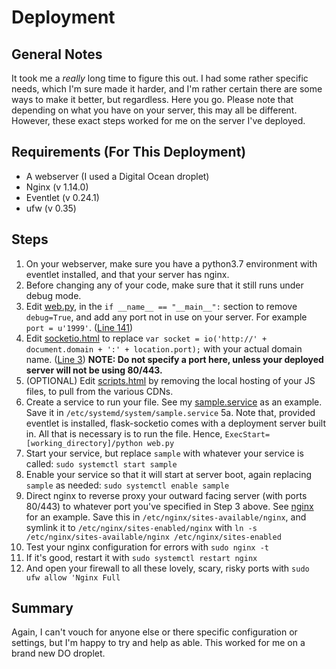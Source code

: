 # Deployment

## General Notes
It took me a *really* long time to figure this out. I had some rather specific needs, which I'm sure made it harder, and I'm rather certain there are some ways to make it better, but regardless. Here you go. Please note that depending on what you have on your server, this may all be different. However, these exact steps worked for me on the server I've deployed.

## Requirements (For This Deployment)
- A webserver (I used a Digital Ocean droplet)
- Nginx (v 1.14.0)
- Eventlet (v 0.24.1)
- ufw (v 0.35)

## Steps
1. On your webserver, make sure you have a python3.7 environment with eventlet installed, and that your server has nginx.
2. Before changing any of your code, make sure that it still runs under debug mode.
3. Edit [web.py](web.py), in the `if __name__ == "__main__":` section to remove `debug=True`, and add any port not in use on your server. For example `port = u'1999'`. ([Line 141](https://github.com/cazier/clonenames/blob/master/web.py#L141))
4. Edit [socketio.html](templates/socketio.html) to replace `var socket = io('http://' + document.domain + ':' + location.port);` with your actual domain name. ([Line 3](https://github.com/cazier/clonenames/blob/master/templates/socketio.html#L3))
 __NOTE: Do not specify a port here, unless your deployed server will not be using 80/443.__
4. (OPTIONAL) Edit [scripts.html](templates/scripts.html) by removing the local hosting of your JS files, to pull from the various CDNs.
5. Create a service to run your file. See my [sample.service](deployment/sample.service) as an example. Save it in `/etc/systemd/system/sample.service`
    5a. Note that, provided eventlet is installed, flask-socketio comes with a deployment server built in. All that is necessary is to run the file. Hence, `ExecStart=[working_directory]/python web.py`
6. Start your service, but replace `sample` with whatever your service is called: `sudo systemctl start sample`
7. Enable your service so that it will start at server boot, again replacing `sample` as needed: `sudo systemctl enable sample`
8. Direct nginx to reverse proxy your outward facing server (with ports 80/443) to whatever port you've specified in Step 3 above. See [nginx](deployment/nginx) for an example. Save this in `/etc/nginx/sites-available/nginx`, and symlink it to `/etc/nginx/sites-enabled/nginx` with `ln -s /etc/nginx/sites-available/nginx /etc/nginx/sites-enabled`
9. Test your nginx configuration for errors with `sudo nginx -t`
10. If it's good, restart it with `sudo systemctl restart nginx`
11. And open your firewall to all these lovely, scary, risky ports with `sudo ufw allow 'Nginx Full`


## Summary

Again, I can't vouch for anyone else or there specific configuration or settings, but I'm happy to try and help as able. This worked for me on a brand new DO droplet.